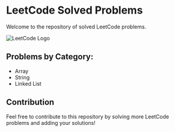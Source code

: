 # LeetCode Solved Problems

Welcome to the repository of solved LeetCode problems.

![LeetCode Logo](https://upload.wikimedia.org/wikipedia/commons/1/19/LeetCode_logo_black.png)

## Problems by Category:

- Array
- String
- Linked List

## Contribution

Feel free to contribute to this repository by solving more LeetCode problems and adding your solutions!
